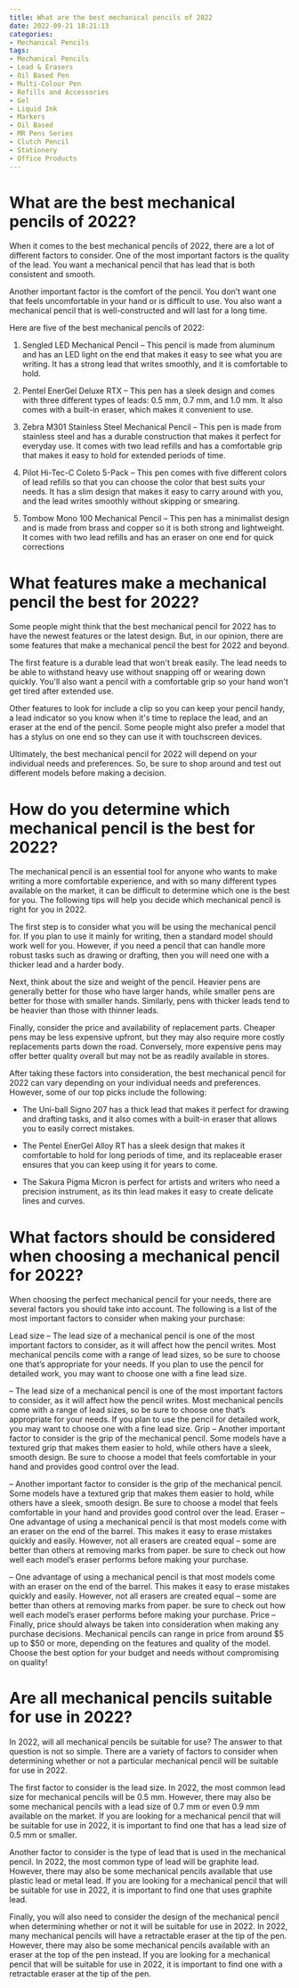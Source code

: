 ```yaml
---
title: What are the best mechanical pencils of 2022 
date: 2022-09-21 18:21:13
categories:
- Mechanical Pencils
tags:
- Mechanical Pencils
- Lead & Erasers
- Oil Based Pen
- Multi-Colour Pen
- Refills and Accessories
- Gel
- Liquid Ink
- Markers
- Oil Based
- MR Pens Series
- Clutch Pencil
- Stationery
- Office Products
---
```



#  What are the best mechanical pencils of 2022? 

When it comes to the best mechanical pencils of 2022, there are a lot of different factors to consider. One of the most important factors is the quality of the lead. You want a mechanical pencil that has lead that is both consistent and smooth.

Another important factor is the comfort of the pencil. You don’t want one that feels uncomfortable in your hand or is difficult to use. You also want a mechanical pencil that is well-constructed and will last for a long time.

Here are five of the best mechanical pencils of 2022:

1. Sengled LED Mechanical Pencil – This pencil is made from aluminum and has an LED light on the end that makes it easy to see what you are writing. It has a strong lead that writes smoothly, and it is comfortable to hold.

2. Pentel EnerGel Deluxe RTX – This pen has a sleek design and comes with three different types of leads: 0.5 mm, 0.7 mm, and 1.0 mm. It also comes with a built-in eraser, which makes it convenient to use.

3. Zebra M301 Stainless Steel Mechanical Pencil – This pen is made from stainless steel and has a durable construction that makes it perfect for everyday use. It comes with two lead refills and has a comfortable grip that makes it easy to hold for extended periods of time.

4. Pilot Hi-Tec-C Coleto 5-Pack – This pen comes with five different colors of lead refills so that you can choose the color that best suits your needs. It has a slim design that makes it easy to carry around with you, and the lead writes smoothly without skipping or smearing.

5. Tombow Mono 100 Mechanical Pencil – This pen has a minimalist design and is made from brass and copper so it is both strong and lightweight. It comes with two lead refills and has an eraser on one end for quick corrections

#  What features make a mechanical pencil the best for 2022?

Some people might think that the best mechanical pencil for 2022 has to have the newest features or the latest design. But, in our opinion, there are some features that make a mechanical pencil the best for 2022 and beyond.

The first feature is a durable lead that won't break easily. The lead needs to be able to withstand heavy use without snapping off or wearing down quickly. You'll also want a pencil with a comfortable grip so your hand won't get tired after extended use.

Other features to look for include a clip so you can keep your pencil handy, a lead indicator so you know when it's time to replace the lead, and an eraser at the end of the pencil. Some people might also prefer a model that has a stylus on one end so they can use it with touchscreen devices.

Ultimately, the best mechanical pencil for 2022 will depend on your individual needs and preferences. So, be sure to shop around and test out different models before making a decision.

#  How do you determine which mechanical pencil is the best for 2022?

The mechanical pencil is an essential tool for anyone who wants to make writing a more comfortable experience, and with so many different types available on the market, it can be difficult to determine which one is the best for you. The following tips will help you decide which mechanical pencil is right for you in 2022.

The first step is to consider what you will be using the mechanical pencil for. If you plan to use it mainly for writing, then a standard model should work well for you. However, if you need a pencil that can handle more robust tasks such as drawing or drafting, then you will need one with a thicker lead and a harder body.

Next, think about the size and weight of the pencil. Heavier pens are generally better for those who have larger hands, while smaller pens are better for those with smaller hands. Similarly, pens with thicker leads tend to be heavier than those with thinner leads.

Finally, consider the price and availability of replacement parts. Cheaper pens may be less expensive upfront, but they may also require more costly replacements parts down the road. Conversely, more expensive pens may offer better quality overall but may not be as readily available in stores.

After taking these factors into consideration, the best mechanical pencil for 2022 can vary depending on your individual needs and preferences. However, some of our top picks include the following:

* The Uni-ball Signo 207 has a thick lead that makes it perfect for drawing and drafting tasks, and it also comes with a built-in eraser that allows you to easily correct mistakes.

* The Pentel EnerGel Alloy RT has a sleek design that makes it comfortable to hold for long periods of time, and its replaceable eraser ensures that you can keep using it for years to come.

* The Sakura Pigma Micron is perfect for artists and writers who need a precision instrument, as its thin lead makes it easy to create delicate lines and curves.

#  What factors should be considered when choosing a mechanical pencil for 2022?

When choosing the perfect mechanical pencil for your needs, there are several factors you should take into account. The following is a list of the most important factors to consider when making your purchase:

Lead size – The lead size of a mechanical pencil is one of the most important factors to consider, as it will affect how the pencil writes. Most mechanical pencils come with a range of lead sizes, so be sure to choose one that’s appropriate for your needs. If you plan to use the pencil for detailed work, you may want to choose one with a fine lead size.

– The lead size of a mechanical pencil is one of the most important factors to consider, as it will affect how the pencil writes. Most mechanical pencils come with a range of lead sizes, so be sure to choose one that’s appropriate for your needs. If you plan to use the pencil for detailed work, you may want to choose one with a fine lead size. Grip – Another important factor to consider is the grip of the mechanical pencil. Some models have a textured grip that makes them easier to hold, while others have a sleek, smooth design. Be sure to choose a model that feels comfortable in your hand and provides good control over the lead.

– Another important factor to consider is the grip of the mechanical pencil. Some models have a textured grip that makes them easier to hold, while others have a sleek, smooth design. Be sure to choose a model that feels comfortable in your hand and provides good control over the lead. Eraser – One advantage of using a mechanical pencil is that most models come with an eraser on the end of the barrel. This makes it easy to erase mistakes quickly and easily. However, not all erasers are created equal – some are better than others at removing marks from paper. be sure to check out how well each model’s eraser performs before making your purchase.

– One advantage of using a mechanical pencil is that most models come with an eraser on the end of the barrel. This makes it easy to erase mistakes quickly and easily. However, not all erasers are created equal – some are better than others at removing marks from paper. be sure to check out how well each model’s eraser performs before making your purchase. Price – Finally, price should always be taken into consideration when making any purchase decisions. Mechanical pencils can range in price from around $5 up to $50 or more, depending on the features and quality of the model. Choose the best option for your budget and needs without compromising on quality!

#  Are all mechanical pencils suitable for use in 2022?

In 2022, will all mechanical pencils be suitable for use? The answer to that question is not so simple. There are a variety of factors to consider when determining whether or not a particular mechanical pencil will be suitable for use in 2022.

The first factor to consider is the lead size. In 2022, the most common lead size for mechanical pencils will be 0.5 mm. However, there may also be some mechanical pencils with a lead size of 0.7 mm or even 0.9 mm available on the market. If you are looking for a mechanical pencil that will be suitable for use in 2022, it is important to find one that has a lead size of 0.5 mm or smaller.

Another factor to consider is the type of lead that is used in the mechanical pencil. In 2022, the most common type of lead will be graphite lead. However, there may also be some mechanical pencils available that use plastic lead or metal lead. If you are looking for a mechanical pencil that will be suitable for use in 2022, it is important to find one that uses graphite lead.

Finally, you will also need to consider the design of the mechanical pencil when determining whether or not it will be suitable for use in 2022. In 2022, many mechanical pencils will have a retractable eraser at the tip of the pen. However, there may also be some mechanical pencils available with an eraser at the top of the pen instead. If you are looking for a mechanical pencil that will be suitable for use in 2022, it is important to find one with a retractable eraser at the tip of the pen.